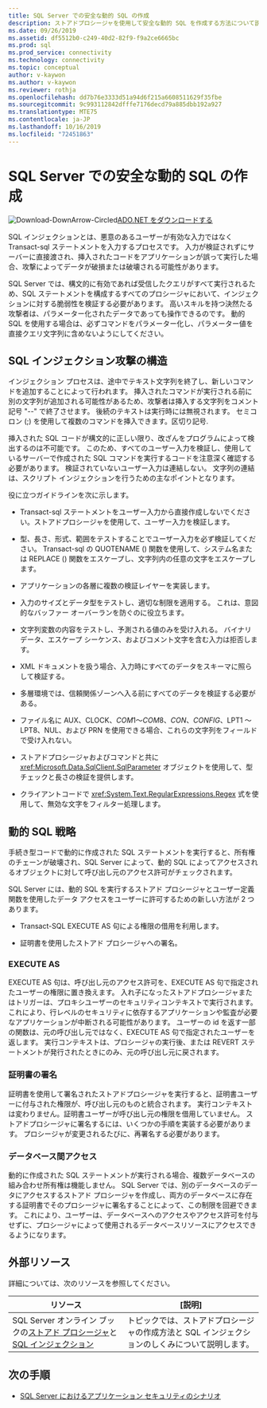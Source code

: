 ```yaml
---
title: SQL Server での安全な動的 SQL の作成
description: ストアドプロシージャを使用して安全な動的 SQL を作成する方法について説明します。
ms.date: 09/26/2019
ms.assetid: df5512b0-c249-40d2-82f9-f9a2ce6665bc
ms.prod: sql
ms.prod_service: connectivity
ms.technology: connectivity
ms.topic: conceptual
author: v-kaywon
ms.author: v-kaywon
ms.reviewer: rothja
ms.openlocfilehash: dd7b76e3333d51a94d6f215a6608511629f35fbe
ms.sourcegitcommit: 9c993112842dfffe7176decd79a885dbb192a927
ms.translationtype: MTE75
ms.contentlocale: ja-JP
ms.lasthandoff: 10/16/2019
ms.locfileid: "72451863"
---
```

# <a name="writing-secure-dynamic-sql-in-sql-server"></a>SQL Server での安全な動的 SQL の作成

![Download-DownArrow-Circled](../../../ssdt/media/download.png)[ADO.NET をダウンロードする](../../sql-connection-libraries.md#anchor-20-drivers-relational-access)

SQL インジェクションとは、悪意のあるユーザーが有効な入力ではなく Transact-sql ステートメントを入力するプロセスです。 入力が検証されずにサーバーに直接渡され、挿入されたコードをアプリケーションが誤って実行した場合、攻撃によってデータが破損または破壊される可能性があります。  
  
SQL Server では、構文的に有効であれば受信したクエリがすべて実行されるため、SQL ステートメントを構成するすべてのプロシージャにおいて、インジェクションに対する脆弱性を検証する必要があります。 高いスキルを持つ決然たる攻撃者は、パラメーター化されたデータであっても操作できるのです。 動的 SQL を使用する場合は、必ずコマンドをパラメーター化し、パラメーター値を直接クエリ文字列に含めないようにしてください。  
  
## <a name="anatomy-of-a-sql-injection-attack"></a>SQL インジェクション攻撃の構造  
インジェクション プロセスは、途中でテキスト文字列を終了し、新しいコマンドを追加することによって行われます。 挿入されたコマンドが実行される前に別の文字列が追加される可能性があるため、攻撃者は挿入する文字列をコメント記号 "--" で終了させます。 後続のテキストは実行時には無視されます。 セミコロン (;) を使用して複数のコマンドを挿入できます。区切り記号.  
  
挿入された SQL コードが構文的に正しい限り、改ざんをプログラムによって検出するのは不可能です。 このため、すべてのユーザー入力を検証し、使用しているサーバーで作成された SQL コマンドを実行するコードを注意深く確認する必要があります。 検証されていないユーザー入力は連結しない。 文字列の連結は、スクリプト インジェクションを行うための主なポイントとなります。  
  
役に立つガイドラインを次に示します。  
  
- Transact-sql ステートメントをユーザー入力から直接作成しないでください。ストアドプロシージャを使用して、ユーザー入力を検証します。  
  
- 型、長さ、形式、範囲をテストすることでユーザー入力を必ず検証してください。 Transact-sql の QUOTENAME () 関数を使用して、システム名または REPLACE () 関数をエスケープし、文字列内の任意の文字をエスケープします。  
  
- アプリケーションの各層に複数の検証レイヤーを実装します。  
  
- 入力のサイズとデータ型をテストし、適切な制限を適用する。 これは、意図的なバッファー オーバーランを防ぐのに役立ちます。  
  
- 文字列変数の内容をテストし、予測される値のみを受け入れる。 バイナリ データ、エスケープ シーケンス、およびコメント文字を含む入力は拒否します。  
  
- XML ドキュメントを扱う場合、入力時にすべてのデータをスキーマに照らして検証する。  
  
- 多層環境では、信頼関係ゾーンへ入る前にすべてのデータを検証する必要がある。  
  
- ファイル名に AUX、CLOCK$、COM1 ～ COM8、CON、CONFIG$、LPT1 ～ LPT8、NUL、および PRN を使用できる場合、これらの文字列をフィールドで受け入れない。  
  
- ストアドプロシージャおよびコマンドと共に <xref:Microsoft.Data.SqlClient.SqlParameter> オブジェクトを使用して、型チェックと長さの検証を提供します。  
  
- クライアントコードで <xref:System.Text.RegularExpressions.Regex> 式を使用して、無効な文字をフィルター処理します。  
  
## <a name="dynamic-sql-strategies"></a>動的 SQL 戦略  
手続き型コードで動的に作成された SQL ステートメントを実行すると、所有権のチェーンが破壊され、SQL Server によって、動的 SQL によってアクセスされるオブジェクトに対して呼び出し元のアクセス許可がチェックされます。  
  
SQL Server には、動的 SQL を実行するストアド プロシージャとユーザー定義関数を使用したデータ アクセスをユーザーに許可するための新しい方法が 2 つあります。  
  
- Transact-SQL EXECUTE AS 句による権限の借用を利用します。  
  
- 証明書を使用したストアド プロシージャへの署名。  
  
### <a name="execute-as"></a>EXECUTE AS  
EXECUTE AS 句は、呼び出し元のアクセス許可を、EXECUTE AS 句で指定されたユーザーの権限に置き換えます。 入れ子になったストアドプロシージャまたはトリガーは、プロキシユーザーのセキュリティコンテキストで実行されます。 これにより、行レベルのセキュリティに依存するアプリケーションや監査が必要なアプリケーションが中断される可能性があります。 ユーザーの id を返す一部の関数は、元の呼び出し元ではなく、EXECUTE AS 句で指定されたユーザーを返します。 実行コンテキストは、プロシージャの実行後、または REVERT ステートメントが発行されたときにのみ、元の呼び出し元に戻されます。  
  
### <a name="certificate-signing"></a>証明書の署名  
証明書を使用して署名されたストアドプロシージャを実行すると、証明書ユーザーに付与された権限が、呼び出し元のものと統合されます。 実行コンテキストは変わりません。証明書ユーザーが呼び出し元の権限を借用していません。 ストアドプロシージャに署名するには、いくつかの手順を実装する必要があります。 プロシージャが変更されるたびに、再署名する必要があります。  
  
### <a name="cross-database-access"></a>データベース間アクセス  
動的に作成された SQL ステートメントが実行される場合、複数データベースの組み合わせ所有権は機能しません。 SQL Server では、別のデータベースのデータにアクセスするストアド プロシージャを作成し、両方のデータベースに存在する証明書でそのプロシージャに署名することによって、この制限を回避できます。 これにより、ユーザーは、データベースへのアクセスやアクセス許可を付与せずに、プロシージャによって使用されるデータベースリソースにアクセスできるようになります。  
  
## <a name="external-resources"></a>外部リソース  
詳細については、次のリソースを参照してください。  
  
|リソース|[説明]|  
|--------------|-----------------|  
|SQL Server オンライン ブックの[ストアド プロシージャ](../../../relational-databases/stored-procedures/stored-procedures-database-engine.md)と [SQL インジェクション](../../../relational-databases/security/sql-injection.md)|トピックでは、ストアドプロシージャの作成方法と SQL インジェクションのしくみについて説明します。|  
  
## <a name="next-steps"></a>次の手順
- [SQL Server におけるアプリケーション セキュリティのシナリオ](application-security-scenarios-sql-server.md)
